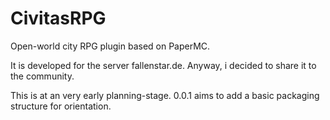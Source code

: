 # CivitasRPG
Open-world city RPG plugin based on PaperMC.

It is developed for the server fallenstar.de. Anyway, i decided to share it to the community.

This is at an very early planning-stage. 0.0.1 aims to add a basic packaging structure for orientation.